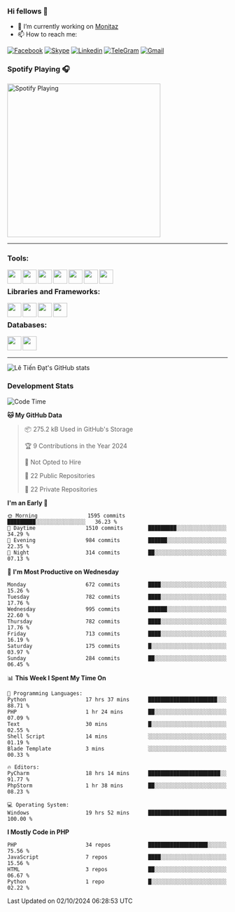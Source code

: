 ### Hi fellows 👋
- 🔭 I’m currently working on [Monitaz](https://monitaz.com/)
- 📫 How to reach me:

[![Facebook](https://img.shields.io/badge/Facebook-0000FF?logo=facebook&logoColor=white)](https://www.facebook.com/le.dat155)
[![Skype](https://img.shields.io/badge/Skype-blue?logo=skype&logoColor=white)](https://join.skype.com/invite/lr2sd8ZndbWr)
[![Linkedin](https://img.shields.io/badge/LinkedIn-0A66C2?logo=linkedin)](https://www.linkedin.com/in/ti%E1%BA%BFn-%C4%91%E1%BA%A1t-l%C3%AA-ba267a232/)
[![TeleGram](https://img.shields.io/badge/telegram-EF0EFF?logo=telegram)](https://t.me/subibi1505)
[![Gmail](https://img.shields.io/badge/Gmail-green?logo=gmail)](mailto:tiendat15599.dev@gmail.com)

### Spotify Playing 🎧
[<img src="https://tiendat-spotify.vercel.app/api/spotify" alt="Spotify Playing" width="350" />](https://open.spotify.com/user/21wi7t5t4zyugx5mgetrdo7xa)

---

### Tools:
<img align='left' height="32" width="32" src="https://upload.wikimedia.org/wikipedia/commons/thumb/c/c9/PhpStorm_Icon.svg/2048px-PhpStorm_Icon.svg.png">
<img align='left' height="32" width="32" src="https://upload.wikimedia.org/wikipedia/commons/thumb/1/1d/PyCharm_Icon.svg/1200px-PyCharm_Icon.svg.png">
<img align='left' height="32" width="32" src="https://cdn2.iconfinder.com/data/icons/pack1-baco-flurry-icons-style/512/XAMPP.png">
<img align='left' height="32" width="32" src="https://www.docker.com/wp-content/uploads/2022/03/vertical-logo-monochromatic.png">
<img align='left' height="32" width="32" src="https://www.mamp.info/images/icons/mamp-pro.png">
<img align='left' height="32" width="32" src="https://www.puttygen.com/wp-content/uploads/2019/05/Termius.png">
<img align='left' height="32" width="32" src="https://1475031.s21i.faiusr.com/4/1/ABUIABAEGAAg3dWc8AUoq7a8hAIwgAg4gAg.png">
<br>

### Libraries and Frameworks:
<img align='left' height="32" width="32" src="https://i0.wp.com/phocode.com/wp-content/uploads/2019/11/scrapyLogo.png?fit=300%2C300&ssl=1&w=640">
<img align='left' height="32" width="32" src="https://upload.wikimedia.org/wikipedia/commons/thumb/9/9a/Laravel.svg/985px-Laravel.svg.png">
<img align='left' height="32" width="32" src="https://cdn.worldvectorlogo.com/logos/codeigniter.svg">
<img align='left' height="32" width="32" src="https://upload.wikimedia.org/wikipedia/commons/thumb/e/ea/Zend-framework.svg/2560px-Zend-framework.svg.png">
<br>

### Databases:
<img align='left' height="32" width="32" src="https://download.logo.wine/logo/MySQL/MySQL-Logo.wine.png">
<img align='left' height="32" width="32" src="https://seeklogo.com/images/E/elasticsearch-logo-C75C4578EC-seeklogo.com.png">

<br>
<br>

---
![Lê Tiến Đạt's GitHub stats](https://github-readme-stats.vercel.app/api?username=tiendat15599&show_icons=true&count_private=true&theme=tokyonight)
### Development Stats


<!--START_SECTION:waka-->
![Code Time](http://img.shields.io/badge/Code%20Time-1%2C937%20hrs%2052%20mins-blue)

**🐱 My GitHub Data** 

> 📦 275.2 kB Used in GitHub's Storage 
 > 
> 🏆 9 Contributions in the Year 2024
 > 
> 🚫 Not Opted to Hire
 > 
> 📜 22 Public Repositories 
 > 
> 🔑 22 Private Repositories 
 > 
**I'm an Early 🐤** 

```text
🌞 Morning                1595 commits        █████████░░░░░░░░░░░░░░░░   36.23 % 
🌆 Daytime                1510 commits        █████████░░░░░░░░░░░░░░░░   34.29 % 
🌃 Evening                984 commits         ██████░░░░░░░░░░░░░░░░░░░   22.35 % 
🌙 Night                  314 commits         ██░░░░░░░░░░░░░░░░░░░░░░░   07.13 % 
```
📅 **I'm Most Productive on Wednesday** 

```text
Monday                   672 commits         ████░░░░░░░░░░░░░░░░░░░░░   15.26 % 
Tuesday                  782 commits         ████░░░░░░░░░░░░░░░░░░░░░   17.76 % 
Wednesday                995 commits         ██████░░░░░░░░░░░░░░░░░░░   22.60 % 
Thursday                 782 commits         ████░░░░░░░░░░░░░░░░░░░░░   17.76 % 
Friday                   713 commits         ████░░░░░░░░░░░░░░░░░░░░░   16.19 % 
Saturday                 175 commits         █░░░░░░░░░░░░░░░░░░░░░░░░   03.97 % 
Sunday                   284 commits         ██░░░░░░░░░░░░░░░░░░░░░░░   06.45 % 
```


📊 **This Week I Spent My Time On** 

```text
💬 Programming Languages: 
Python                   17 hrs 37 mins      ██████████████████████░░░   88.71 % 
PHP                      1 hr 24 mins        ██░░░░░░░░░░░░░░░░░░░░░░░   07.09 % 
Text                     30 mins             █░░░░░░░░░░░░░░░░░░░░░░░░   02.55 % 
Shell Script             14 mins             ░░░░░░░░░░░░░░░░░░░░░░░░░   01.19 % 
Blade Template           3 mins              ░░░░░░░░░░░░░░░░░░░░░░░░░   00.33 % 

🔥 Editors: 
PyCharm                  18 hrs 14 mins      ███████████████████████░░   91.77 % 
PhpStorm                 1 hr 38 mins        ██░░░░░░░░░░░░░░░░░░░░░░░   08.23 % 

💻 Operating System: 
Windows                  19 hrs 52 mins      █████████████████████████   100.00 % 
```

**I Mostly Code in PHP** 

```text
PHP                      34 repos            ███████████████████░░░░░░   75.56 % 
JavaScript               7 repos             ████░░░░░░░░░░░░░░░░░░░░░   15.56 % 
HTML                     3 repos             ██░░░░░░░░░░░░░░░░░░░░░░░   06.67 % 
Python                   1 repo              █░░░░░░░░░░░░░░░░░░░░░░░░   02.22 % 
```




 Last Updated on 02/10/2024 06:28:53 UTC
<!--END_SECTION:waka-->

